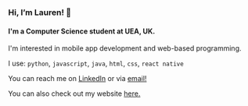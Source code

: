 ### Hi, I’m Lauren! :wave:
#### I'm a Computer Science student at UEA, UK.
I'm interested in mobile app development and web-based programming.

I use:
``python``, ``javascript``, ``java``, ``html``, ``css``, ``react native``

You can reach me on <a href="https://www.linkedin.com/in/lauren-bassett-4310921b0/" target="_blank">LinkedIn</a> or via <a href="mailto:laurenb252@outlook.com">email!</a>

You can also check out my website <a href="https://laurenbsst.github.io/portfolio" target="_blank">here.</a>
<!---
laurenbsst/laurenbsst is a ✨ special ✨ repository because its `README.md` (this file) appears on your GitHub profile.
You can click the Preview link to take a look at your changes.
--->
